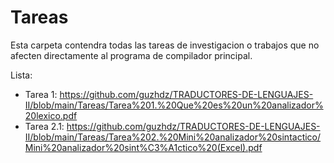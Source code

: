 # Tareas
Esta carpeta contendra todas las tareas de investigacion o trabajos que no afecten directamente al programa de compilador principal.

Lista:
  - Tarea 1: https://github.com/guzhdz/TRADUCTORES-DE-LENGUAJES-II/blob/main/Tareas/Tarea%201.%20Que%20es%20un%20analizador%20lexico.pdf
  - Tarea 2.1: https://github.com/guzhdz/TRADUCTORES-DE-LENGUAJES-II/blob/main/Tareas/Tarea%202.%20Mini%20analizador%20sintactico/Mini%20analizador%20sint%C3%A1ctico%20(Excel).pdf
